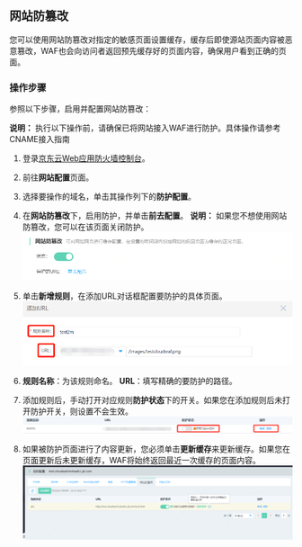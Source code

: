 ## **网站防篡改**

您可以使用网站防篡改对指定的敏感页面设置缓存，缓存后即使源站页面内容被恶意篡改，WAF也会向访问者返回预先缓存好的页面内容，确保用户看到正确的页面。

### **操作步骤**

参照以下步骤，启用并配置网站防篡改：

**说明：** 执行以下操作前，请确保已将网站接入WAF进行防护。具体操作请参考CNAME接入指南
1. 登录[京东云Web应用防火墙控制台](https://cloudwaf-console.jdcloud.com)。

2. 前往**网站配置**页面。

3. 选择要操作的域名，单击其操作列下的**防护配置**。

4. 在**网站防篡改**下，启用防护，并单击**前去配置**。 **说明：** 如果您不想使用网站防篡改，您可以在该页面关闭防护。
![image.png](../../../../../image/waf-img/%E7%BD%91%E9%A1%B5%E9%98%B2%E7%AF%A1%E6%94%B9-1.png)

5. 单击**新增规则**，在添加URL对话框配置要防护的具体页面。
![image.png](../../../../../image/waf-img/%E7%BD%91%E9%A1%B5%E9%98%B2%E7%AF%A1%E6%94%B9-2.png)

6. **规则名称**：为该规则命名。
   **URL**：填写精确的要防护的路径。

7. 添加规则后，手动打开对应规则**防护状态**下的开关。如果您在添加规则后未打开防护开关，则设置不会生效。
![image.png](../../../../../image/waf-img/%E7%BD%91%E9%A1%B5%E9%98%B2%E7%AF%A1%E6%94%B9-3.png)

8. 如果被防护页面进行了内容更新，您必须单击**更新缓存**来更新缓存。如果您在页面更新后未更新缓存，WAF将始终返回最近一次缓存的页面内容。
![image.png](../../../../../image/WAF/fanchgai1.png)

 
